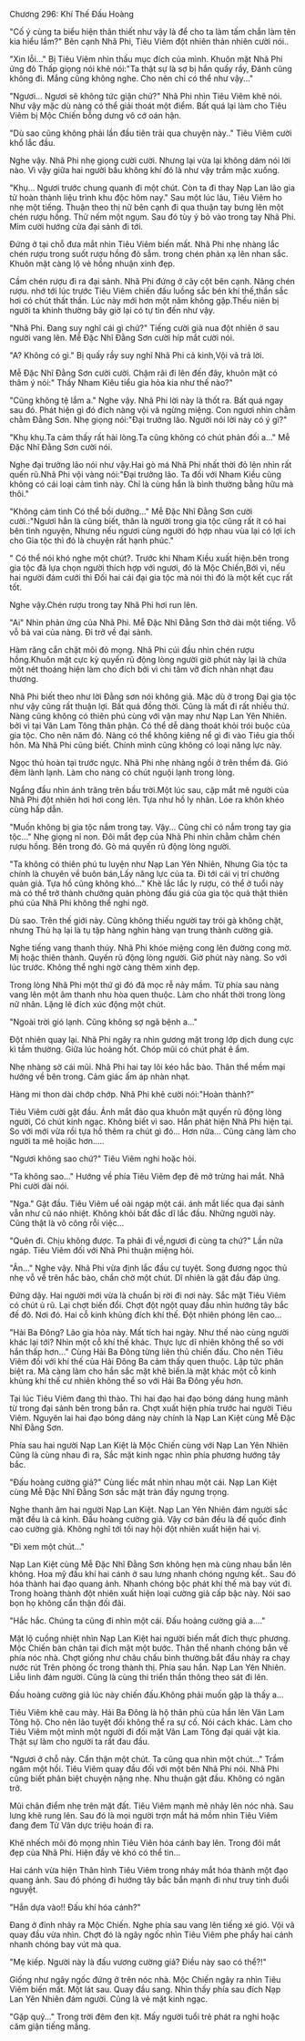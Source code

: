 




Chương 296: Khí Thế Đấu Hoàng


"Cố ý cùng ta biểu hiện thân thiết như vậy là để cho ta làm tấm chắn làm tên kia hiểu lầm?" Bên cạnh Nhã Phi, Tiêu Viêm đột nhiên thản nhiên cười nói..

"Xin lỗi..." Bị Tiêu Viêm nhìn thấu mục đích của mình. Khuôn mặt Nhã Phi ửng đỏ Thấp giọng nói khẽ nói:"Ta thật sự là sợ bị hắn quấy rầy, Đánh cũng không đi. Mắng cũng không nghe. Cho nên chỉ có thể như vậy..."

"Ngươi... Ngươi sẽ không tức giận chứ?" Nhã Phi nhìn Tiêu Viêm khẽ nói. Như vậy mặc dù nàng có thể giải thoát một điểm. Bất quá lại làm cho Tiêu Viêm bị Mộc Chiến bỗng dưng vô cớ oán hận.

"Dù sao cũng không phải lần đầu tiên trải qua chuyện này.." Tiêu Viêm cười khổ lắc đầu.

Nghe vậy. Nhã Phi nhẹ giọng cười cười. Nhưng lại vừa lại không dám nói lời nào. Vì vậy giữa hai người bầu không khí đó là như vậy trầm mặc xuống.

"Khụ... Ngươi trước chung quanh đi một chút. Còn ta đi thay Nạp Lan lão gia tử hoàn thành liệu trình khu độc hôm nay." Sau một lúc lâu, Tiêu Viêm ho nhẹ một tiếng. Thuận theo thị nữ bên cạnh đi qua thuận tay bưng lên một chén rượu hồng. Thử nếm một ngụm. Sau đó tùy ý bỏ vào trong tay Nhã Phi. Mỉm cười hướng cửa đại sảnh đi tới.

Đứng ở tại chỗ đưa mắt nhìn Tiêu Viêm biến mất. Nhã Phi nhẹ nhàng lắc chén rượu trong suốt rượu hồng đỏ sẫm. trong chén phản xạ lên nhan sắc. Khuôn mặt càng lộ vẻ hồng nhuận xinh đẹp.

Cầm chén rượu đi ra đại sảnh. Nhã Phi đứng ở cây cột bên cạnh. Nâng chén rượu. nhớ tới lúc trước Tiêu Viêm chiến đấu luồng sắc bén khí thế,thần sắc hơi có chút thất thần. Lúc này mới hơn một năm không gặp.Thếu niên bị người ta khinh thường bây giờ lại có tự tin đến như vậy.

"Nhã Phi. Đang suy nghĩ cái gì chứ?" Tiếng cười già nua đột nhiên ở sau người vang lên. Mễ Đặc Nhĩ Đằng Sơn cười híp mắt cười nói.

"A? Không có gì." Bị quấy rầy suy nghĩ Nhã Phi cả kinh,Vội vã trả lời.

Mễ Đặc Nhĩ Đằng Sơn cười cười. Chậm rãi đi lên đến đây, khuôn mặt có thâm ý nói:" Thấy Nham Kiêu tiểu gia hỏa kia như thế nào?"

"Cũng không tệ lắm a." Nghe vậy. Nhã Phi lời này là thốt ra. Bất quá ngay sau đó. Phát hiện gì đó đích nàng vội vã ngừng miệng. Con ngươi nhìn chằm chằm Đằng Sơn. Nhẹ giọng nói:"Đại trưởng lão. Người nói lời này có ý gì?"

"Khụ khụ.Ta cảm thấy rất hài lòng.Ta cũng không có chút phản đối a..." Mễ Đặc Nhĩ Đằng Sơn cười nói.

Nghe đại trưởng lão nói như vậy.Hai gò má Nhã Phi nhất thời đỏ lên nhìn rất quến rũ.Nhã Phi vội vàng nói:"Đại trưởng lão. Ta đối với Nham Kiều cũng không có cái loại cảm tình này. Chỉ là cùng hắn là bình thường bằng hữu mà thôi."

"Không cảm tình Có thể bồi dưỡng..." Mễ Đặc Nhĩ Đằng Sơn cười cười.:"Ngươi hẳn là cũng biết, thân là người trong gia tộc cũng rất ít có hai bên tình nguyện, Nhưng nếu ngươi cùng người đó hợp nhau vùa lại có lợi ích cho Gia tộc thì đó là chuyện rất hạnh phúc."

" Có thể nói khó nghe một chút?. Trước khi Nham Kiều xuất hiện.bên trong gia tộc đã lựa chọn người thích hợp với ngươi, đó là Mộc Chiến,Bởi vì, nếu hai người đám cưới thì Đối hai cái đại gia tộc mà nói thì đó là một kết cục rất tốt.

Nghe vậy.Chén rượu trong tay Nhã Phi hơi run lên.

"Ai" Nhìn phản ứng của Nhã Phi. Mễ Đặc Nhĩ Đằng Sơn thở dài một tiếng. Vỗ vỗ bả vai của nàng. Đi trở về đại sảnh.

Hàm răng cắn chặt môi đỏ mọng. Nhã Phi cúi đầu nhìn chén rượu hồng.Khuôn mặt cực kỳ quyến rũ động lòng người giờ phút này lại là chứa một nét thoáng hiện làm cho đích bởi vì chi tâm vỡ đích nhàn nhạt đau thương.

Nhã Phi biết theo như lời Đằng sơn nói không giả. Mặc dù ở trong Đại gia tộc như vậy cũng rất thuận lợi. Bất quá đồng thời. Cũng là mất đi rất nhiều thứ. Nàng cũng không có thiên phú cùng với vận may như Nạp Lan Yên Nhiên. bởi vì tại Vân Lam Tông thân phận. Có thể dễ dàng thoát khỏi trói buộc của gia tộc. Cho nên năm đó. Nàng có thể không kiêng nể gì đi vào Tiêu gia thối hôn. Mà Nhã Phi cũng biết. Chính mình cũng không có loại năng lực này.

Ngọc thủ hoàn tại trước ngực. Nhã Phi nhẹ nhàng ngồi ở trên thềm đá. Gió đêm lành lạnh. Làm cho nàng có chút nguội lạnh trong lòng.

Ngẩng đầu nhìn ánh trăng trên bầu trời.Một lúc sau, cặp mắt mê người của Nhã Phi đột nhiên hơi hơi cong lên. Tựa như hồ ly nhãn. Lóe ra khôn khéo cùng hấp dẫn.

"Muốn không bị gia tộc nắm trong tay. Vậy... Cũng chỉ có nắm trong tay gia tộc..." Nhẹ giọng nỉ non. Đôi mắt đẹp của Nhã Phi nhìn chằm chằm chén rượu hồng. Bên trong đó. Gò má quyến rũ động lòng người.

"Ta không có thiên phú tu luyện như Nạp Lan Yên Nhiên, Nhưng Gia tộc ta chính là chuyên về buôn bán,Lấy năng lực của ta. Đi tới cái vị trí chưởng quản giả. Tựa hồ cũng không khó..." Khẽ lắc lắc ly rượu, có thể ở tuổi này mà có thể trở thành chưởng quản phòng đấu giá của gia tộc quả thật thiên phú của Nhã Phi không thể nghi ngờ.

Dù sao. Trên thế giới này. Cũng không thiếu người tay trói gà không chặt, nhưng Thủ hạ lại là tụ tập hàng nghìn hàng vạn trung thành cường giả.

Nghe tiếng vang thanh thúy. Nhã Phi khóe miệng cong lên đường cong mờ. Mị hoặc thiên thành. Quyến rũ động lòng người. Giờ phút này nàng. So với lúc trước. Không thể nghi ngờ càng thêm xinh đẹp.

Trong lòng Nhã Phi một thứ gì đó đã mọc rễ nảy mầm. Từ phía sau nàng vang lên một âm thanh nhu hòa quen thuộc. Làm cho nhất thời trong lòng nữ nhân. Lặng lẽ đích xúc động một chút.

"Ngoài trời gió lạnh. Cũng không sợ ngã bệnh a..."

Đột nhiên quay lại. Nhã Phi ngây ra nhìn gương mặt trong lớp dịch dung cực kì tầm thường. Giữa lúc hoảng hốt. Chóp mũi có chút phát ê ẩm.

Nhẹ nhàng sờ cái mũi. Nhã Phi hai tay lôi kéo hắc bào. Thân thể mềm mại hướng về bên trong. Cảm giác ấm áp nhàn nhạt.

Hàng mi thon dài chớp chớp. Nhã Phi khẽ cười nói:"Hoàn thành?"

Tiêu Viêm cười gật đầu. Ánh mắt đảo qua khuôn mặt quyến rũ động lòng người, Có chút kinh ngạc. Không biết vì sao. Hắn phát hiện Nhã Phi hiện tại. So với mới vừa rồi tựa hồ thêm ra chút gì đó... Hơn nữa... Cũng càng làm cho người ta mê hoịăc hơn…..

"Ngươi không sao chứ?" Tiêu Viêm nghi hoặc hỏi.

"Ta không sao..." Hướng về phía Tiêu Viêm đẹp đẽ mở trừng hai mắt. Nhã Phi cười dài nói.

"Nga." Gật đầu. Tiêu Viêm uể oải ngáp một cái. ánh mắt liếc qua đại sảnh vẫn như cũ náo nhiệt. Không khỏi bất đắc dĩ lắc đầu. Những người này. Cũng thật là vô công rỗi việc...

"Quên đi. Chịu không được. Ta phải đi về,ngươi đi cùng ta chứ?" Lần nữa ngáp. Tiêu Viêm đối với Nhã Phi thuận miệng hỏi.

"Ân..." Nghe vậy. Nhã Phi vừa định lắc đầu cự tuyệt. Song đương ngọc thủ nhẹ vỗ về trên hắc bào, chần chờ một chút. Dĩ nhiên là gật đầu đáp ứng.

Đứng dậy. Hai người mới vừa là chuẩn bị rời đi nơi này. Sắc mặt Tiêu Viêm có chút ủ rũ. Lại chợt biến đổi. Chợt đột ngột quay đầu nhìn hướng tây bắc đế đô. Nơi đó. Hai cỗ kinh khủng đích khí thế. Đột nhiên phóng lên cao...

"Hải Ba Đông? Lão gia hỏa này. Mất tích hai ngày. Như thế nào cùng người khác lại tới? Nhìn một cỗ khí thế khác. Thực lực dĩ nhiên không thể so với hắn thấp hơn..." Cùng Hải Ba Đông từng liên thủ chiến đấu. Cho nên Tiêu Viêm đối với khí thế của Hải Đông Ba cảm thấy quen thuộc. Lập tức phân biệt ra. Mà càng làm cho hắn sắc mặt khẽ biến.là mặt khác một cỗ kinh khủng khí thế cư nhiên không thể so với Hải Ba Đông yếu hơn.

Tại lúc Tiêu Viêm đang thì thào. Thì hai đạo hai đạo bóng dáng hung mãnh từ trong đại sảnh bên trong bắn ra. Chợt xuất hiện phía trước hai người Tiêu Viêm. Nguyên lai hai đạo bóng dáng này chính là Nạp Lan Kiệt cùng Mễ Đặc Nhĩ Đằng Sơn.

Phía sau hai người Nạp Lan Kiệt là Mộc Chiến cùng với Nạp Lan Yên Nhiên Cũng là cùng nhau đi ra, Sắc mặt kinh ngạc nhìn phía phương hướng tây bắc.

"Đấu hoàng cường giả?" Cùng liếc mắt nhìn nhau một cái. Nạp Lan Kiệt cùng Mễ Đặc Nhĩ Đằng Sơn sắc mặt tràn đầy ngưng trọng.

Nghe thanh âm hai người Nạp Lan Kiệt. Nạp Lan Yên Nhiên đám người sắc mặt đều là cả kinh. Đấu hoàng cường giả. Vậy cơ bản đều là đế quốc đỉnh cao cường giả. Không nghĩ tới tối nay hội đột nhiên xuất hiện hai vị.

"Đi xem một chút..."

Nạp Lan Kiệt cùng Mễ Đặc Nhĩ Đằng Sơn không hẹn mà cùng nhau bắn lên không. Hoa mỹ đấu khí hai cánh ở sau lưng nhanh chóng ngưng kết.. Sau đó hóa thành hai đạo quang ảnh. Nhanh chóng bộc phát khí thế mà bay vút đi. Trong hoàng thành đột nhiên xuất hiện loại cường giả cấp bậc này. Nói sao bọn họ không cẩn thận đối đãi.

"Hắc hắc. Chúng ta cũng đi nhìn một cái. Đấu hoàng cường giả a...."

Mặt lộ cuồng nhiệt nhìn Nạp Lan Kiệt hai người biến mất đích thực phương. Mộc Chiến bàn chân tại đích mặt một bước. Thân thể nhanh chóng bắn về phía nóc nhà. Chợt giống như châu chấu bình thường.bắt đầu nhảy ra chạy nước rút Trên phòng ốc trong thành thị. Phía sau hắn. Nạp Lan Yên Nhiên. Liễu linh đám người. Cũng là cùng thi triển thần thông theo sát đi lên.

Đấu hoàng cường giả lúc này chiến đấu.Không phải muốn gặp là thấy a…

Tiêu Viêm khẽ cau mày. Hải Ba Đông là hộ thân phù của hắn lên Vân Lam Tông hộ. Cho nên lão tuyệt đối không thể ra sự cố. Nói cách khác. Làm cho Tiêu Viêm một mình một người đi đối mặt Vân Lam Tông đại quái vật kia. Thật sự làm cho người ta rất đau đầu.

"Ngươi ở chỗ này. Cẩn thận một chút. Ta cũng qua nhìn một chút..." Trầm ngâm một hồi. Tiêu Viêm quay đầu đối với một bên Nhã Phi nói. Nhã Phi cũng biết phân biệt chuyện nặng nhẹ. Nhu thuận gật đầu. Không có ngăn trở.

Mũi chân điểm nhẹ trên mặt đất. Tiêu Viêm mạnh mẽ nhảy lên nóc nhà. Sau lưng khẽ rung lên. Sau đó là mọi người trợn mắt há mồm nhìn Tiêu Viêm đang đem Tử Vân dực triệu hoán đi ra.

Khẽ nhếch môi đỏ mọng nhìn Tiêu Viên hóa cánh bay lên. Trong đôi mắt đẹp của Nhã Phi. Hiện đầy vẻ khó có thể tin...

Hai cánh vừa hiện Thân hình Tiêu Viêm trong nháy mắt hóa thành một đạo quang ảnh. Sau đó phóng đi hướng tây bắc bắn mạnh đi như truy tinh đuổi nguyệt.

"Hắn dựa vào!! Đấu khí hóa cánh?"

Đang ở đỉnh nhảy ra Mộc Chiến. Nghe phía sau vang lên tiếng xé gió. Vội vã quay đầu vừa nhìn. Chợt đó là ngây ngốc nhìn Tiêu Viêm phe phẩy hai cánh nhanh chóng bay vút mà qua.

"Mẹ kiếp. Người này là đấu vương cường giả? Điều này sao có thể?!"

Giống như ngây ngốc đứng ở trên nóc nhà. Mộc Chiến ngây ra nhìn Tiêu Viêm biến mất. Một lát sau. Quay đầu sang. Nhìn thấy phía sau đích Nạp Lan Yên Nhiên đám người. Cũng là vẻ mặt kinh ngạc.

"Gặp quỷ..." Trong trời đêm đen kịt. Mấy người tuổi trẻ phát ra nghi hoặc căm giận tiếng mắng.




